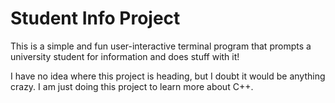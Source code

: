 # Student Info Project

This is a simple and fun user-interactive terminal program that prompts a university student for information and does stuff with it!

I have no idea where this project is heading, but I doubt it would be anything crazy. I am just doing this project to learn more about C++.